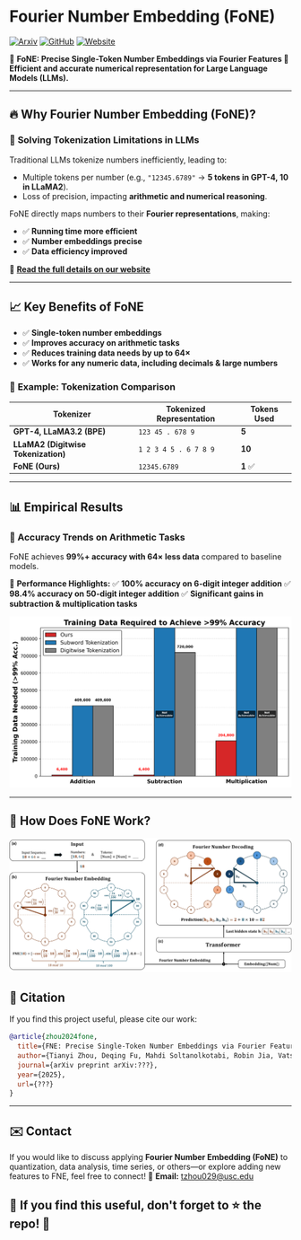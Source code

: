 # Fourier Number Embedding (FoNE)

[![Arxiv](https://img.shields.io/badge/arXiv-Paper-red)](https://arxiv.org/abs/your-paper-id)
[![GitHub](https://img.shields.io/badge/GitHub-Repo-black?logo=github)](https://github.com/KevinZhoutianyi/FNE)
[![Website](https://img.shields.io/badge/Website-FNE-blue)](https://fouriernumber.github.io/)

📌 **FoNE: Precise Single-Token Number Embeddings via Fourier Features
🔢 Efficient and accurate numerical representation for **Large Language Models (LLMs)**.**

---

## 🔥 Why Fourier Number Embedding (FoNE)?

### 🚀 **Solving Tokenization Limitations in LLMs**

Traditional LLMs tokenize numbers inefficiently, leading to:

- Multiple tokens per number (e.g., `"12345.6789"` → **5 tokens in GPT-4, 10 in LLaMA2**).
- Loss of precision, impacting **arithmetic and numerical reasoning**.

FoNE directly maps numbers to their **Fourier representations**, making:

* ✅ **Running time more efficient**
* ✅ **Number embeddings precise**
* ✅ **Data efficiency improved**

🔗 **[Read the full details on our website](https://kevinzhoutianyi.github.io/FNE_website/)**

---

## 📈 Key Benefits of FoNE

- ✅ **Single-token number embeddings**
- ✅ **Improves accuracy on arithmetic tasks**
- ✅ **Reduces training data needs by up to 64×**
- ✅ **Works for any numeric data, including decimals & large numbers**

### 🎯 **Example: Tokenization Comparison**

| Tokenizer                                 | Tokenized Representation | Tokens Used    |
| ----------------------------------------- | ------------------------ | -------------- |
| **GPT-4, LLaMA3.2 (BPE)**           | `123 45 . 678 9`       | **5**    |
| **LLaMA2 (Digitwise Tokenization)** | `1 2 3 4 5 . 6 7 8 9`  | **10**   |
| **FoNE (Ours)**                     | `12345.6789`           | **1** ✅ |

---

## 📊 Empirical Results

### **📌 Accuracy Trends on Arithmetic Tasks**

FoNE achieves **99%+ accuracy with 64× less data** compared to baseline models.

📌 **Performance Highlights:**
✅ **100% accuracy on 6-digit integer addition**
✅ **98.4% accuracy on 50-digit integer addition**
✅ **Significant gains in subtraction & multiplication tasks**

![accuracy](./imgs/data_comparison.png)

---

## 🔧 How Does FoNE Work?

![method](./imgs/teaser.jpg)

## 📖 Citation

If you find this project useful, please cite our work:

```bibtex
@article{zhou2024fone,
  title={FNE: Precise Single-Token Number Embeddings via Fourier Features},
  author={Tianyi Zhou, Deqing Fu, Mahdi Soltanolkotabi, Robin Jia, Vatsal Sharan},
  journal={arXiv preprint arXiv:???},
  year={2025},
  url={???}
}
```

---

## ✉️ Contact

If you would like to discuss applying **Fourier Number Embedding (FoNE)** to quantization, data analysis, time series, or others—or explore adding new features to FNE, feel free to connect!
📧 **Email:** [tzhou029@usc.edu](mailto:tzhou029@usc.edu)

🚀 **If you find this useful, don't forget to ⭐️ the repo!** 🚀
-------------------------------------------------------------
